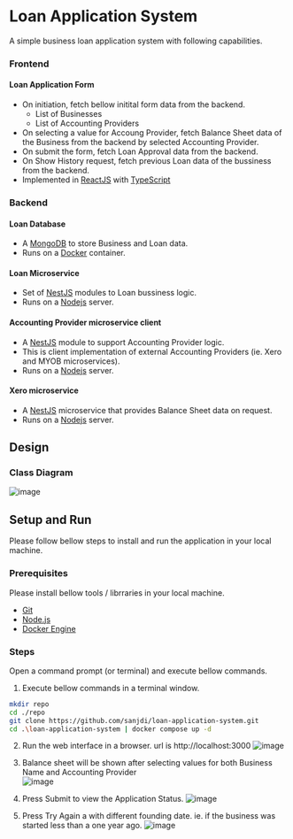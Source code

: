 # Loan Application System
A simple business loan application system with following capabilities.

### Frontend

#### Loan Application Form

* On initiation, fetch bellow initital form data from the backend.
  - List of Businesses
  - List of Accounting Providers
* On selecting a value for Accoung Provider, fetch Balance Sheet data of the Business from the backend by selected Accounting Provider.
* On submit the form, fetch Loan Approval data from the backend.
* On Show History request, fetch previous Loan data of the bussiness from the backend.
* Implemented in [ReactJS](https://react.dev/) with [TypeScript](https://www.typescriptlang.org/)

### Backend

#### Loan Database

* A [MongoDB](https://www.mongodb.com/) to store Business and Loan data.
* Runs on a [Docker](https://www.docker.com/) container.

#### Loan Microservice

* Set of [NestJS](https://nestjs.com/) modules to Loan bussiness logic.
* Runs on a [Nodejs](https://nodejs.org/en) server.
  
#### Accounting Provider microservice client

* A [NestJS](https://nestjs.com/) module to support Accounting Provider logic.
* This is client implementation of external Accounting Providers (ie. Xero and MYOB microservices).
* Runs on a [Nodejs](https://nodejs.org/en) server.

#### Xero microservice

* A [NestJS](https://nestjs.com/) microservice that provides Balance Sheet data on request.
* Runs on a [Nodejs](https://nodejs.org/en) server.

## Design

### Class Diagram
![image](https://github.com/sanjdi/loan-application-system/assets/135525812/22e5fd0f-6ef2-4770-aa9c-55b685c3a7de)

## Setup and Run

Please follow bellow steps to install and run the application in your local machine. 
### Prerequisites
Please install bellow tools / librraries in your local machine.
* [Git](https://www.atlassian.com/git/tutorials/install-git)
* [Node.js](https://nodejs.org/en/download)
* [Docker Engine](https://docs.docker.com/engine/install/) 

### Steps
Open a command prompt (or terminal) and execute bellow commands.
1. Execute bellow commands in a terminal window. 
```sh
mkdir repo
cd ./repo
git clone https://github.com/sanjdi/loan-application-system.git
cd .\loan-application-system | docker compose up -d
```
2. Run the web interface in a browser. url is http://localhost:3000
![image](https://github.com/sanjdi/loan-application-system/assets/135525812/cd8694f0-d12c-40a7-9bde-d1fd7e6c775a)

3. Balance sheet will be shown after selecting values for both Business Name and Accounting Provider  
![image](https://github.com/sanjdi/loan-application-system/assets/135525812/a2e2605d-a700-4b29-b483-cc065874be70)

4. Press Submit to view the Application Status.
![image](https://github.com/sanjdi/loan-application-system/assets/135525812/b4972490-c4e2-49ad-8eec-a15a60182e7e)

4. Press Try Again a with different founding date. ie. if the business was started less than a one year ago.
![image](https://github.com/sanjdi/loan-application-system/assets/135525812/11bd2187-74d6-484d-a773-16a121458819)





